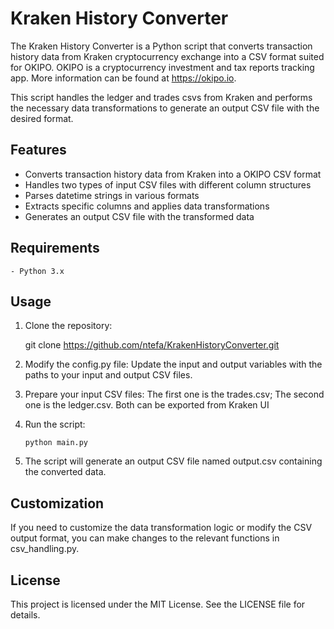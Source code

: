 # Kraken History Converter

The Kraken History Converter is a Python script that converts transaction history data from Kraken cryptocurrency exchange into a CSV format suited for OKIPO. OKIPO is a cryptocurrency investment and tax reports tracking app. More information can be found at https://okipo.io. 

This script handles the ledger and trades csvs from Kraken and performs the necessary data transformations to generate an output CSV file with the desired format.

## Features

- Converts transaction history data from Kraken into a OKIPO CSV format
- Handles two types of input CSV files with different column structures
- Parses datetime strings in various formats
- Extracts specific columns and applies data transformations
- Generates an output CSV file with the transformed data

## Requirements
```console
- Python 3.x
```
## Usage

1. Clone the repository:

   git clone https://github.com/ntefa/KrakenHistoryConverter.git
2. Modify the config.py file:
    Update the input and output variables with the paths to your input and output CSV files.
3.  Prepare your input CSV files:
    The first one is the trades.csv;
    The second one is the ledger.csv.
    Both can be exported from Kraken UI
4. Run the script:
    ```console  
    python main.py
    ```
5. The script will generate an output CSV file named output.csv containing the converted data.

## Customization

If you need to customize the data transformation logic or modify the CSV output format, you can make changes to the relevant functions in csv_handling.py.

## License

This project is licensed under the MIT License. See the LICENSE file for details.